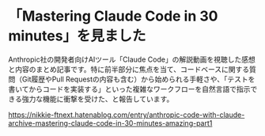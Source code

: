 # 「Mastering Claude Code in 30 minutes」を見ました

Anthropic社の開発者向けAIツール「Claude Code」の解説動画を視聴した感想と内容のまとめ記事です。特に前半部分に焦点を当て、コードベースに関する質問（Git履歴やPull Requestの内容も含む）から始められる手軽さや、「テストを書いてからコードを実装する」といった複雑なワークフローを自然言語で指示できる強力な機能に衝撃を受けた、と報告しています。

https://nikkie-ftnext.hatenablog.com/entry/anthropic-code-with-claude-archive-mastering-claude-code-in-30-minutes-amazing-part1